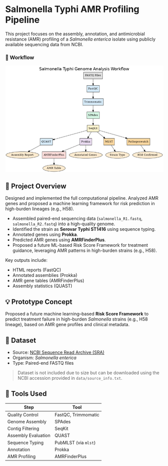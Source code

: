 # Salmonella Typhi AMR Profiling Pipeline

This project focuses on the assembly, annotation, and antimicrobial resistance (AMR) profiling of a *Salmonella enterica* isolate using publicly available sequencing data from NCBI.

### 🧬 Workflow

![Workflow Diagram](workflow/salmonella_workflow.png)

## 🔬 Project Overview 

Designed and implemented the full computational pipeline.
Analyzed AMR genes and proposed a machine learning framework for risk prediction in high-burden lineages (e.g., H58).

- Assembled paired-end sequencing data (`salmonella_R1.fastq`, `salmonella_R2.fastq`) into a high-quality genome.
- Identified the strain as **Serovar Typhi ST1416** using sequence typing.
- Annotated genes using **Prokka**.
- Predicted AMR genes using **AMRFinderPlus**.
- Proposed a future ML-based Risk Score Framework for treatment guidance, leveraging AMR patterns in high-burden strains (e.g., H58).

Key outputs include:
- HTML reports (FastQC)
- Annotated assemblies (Prokka)
- AMR gene tables (AMRFinderPlus)
- Assembly statistics (QUAST)

## 💡 Prototype Concept

Proposed a future machine learning–based **Risk Score Framework** to predict treatment failure in high-burden *Salmonella* strains (e.g., H58 lineage), based on AMR gene profiles and clinical metadata.

## 📁 Dataset

- Source: [NCBI Sequence Read Archive (SRA)](https://www.ncbi.nlm.nih.gov/sra)
- Organism: *Salmonella enterica*
- Type: Paired-end FASTQ files

> Dataset is not included due to size but can be downloaded using the NCBI accession provided in `data/source_info.txt`.

## 🧪 Tools Used

| Step                | Tool            |
|---------------------|------------------|
| Quality Control     | FastQC, Trimmomatic |
| Genome Assembly     | SPAdes           |
| Contig Filtering    | SeqKit           |
| Assembly Evaluation | QUAST            |
| Sequence Typing     | PubMLST (via `mlst`) |
| Annotation          | Prokka           |
| AMR Profiling       | AMRFinderPlus    |

